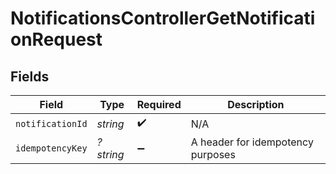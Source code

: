 # NotificationsControllerGetNotificationRequest


## Fields

| Field                             | Type                              | Required                          | Description                       |
| --------------------------------- | --------------------------------- | --------------------------------- | --------------------------------- |
| `notificationId`                  | *string*                          | :heavy_check_mark:                | N/A                               |
| `idempotencyKey`                  | *?string*                         | :heavy_minus_sign:                | A header for idempotency purposes |